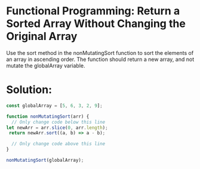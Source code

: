 # Functional Programming: Return a Sorted Array Without Changing the Original Array
Use the sort method in the nonMutatingSort function to sort the elements of an array in ascending order. The function should return a new array, and not mutate the globalArray variable.
# Solution:
```javascript
const globalArray = [5, 6, 3, 2, 9];

function nonMutatingSort(arr) {
  // Only change code below this line
let newArr = arr.slice(0, arr.length);
 return newArr.sort((a, b) => a - b);

  // Only change code above this line
}

nonMutatingSort(globalArray);
```